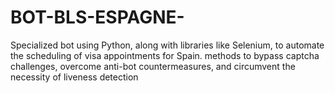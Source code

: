 # BOT-BLS-ESPAGNE-
Specialized bot using Python, along with libraries like Selenium, to automate the scheduling of visa appointments for Spain. methods to bypass captcha challenges, overcome anti-bot countermeasures, and circumvent the necessity of liveness detection
